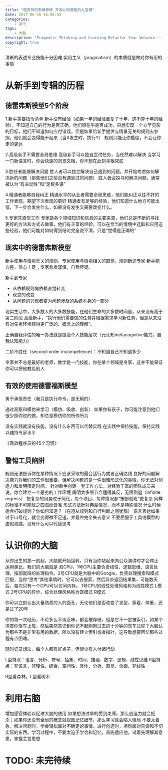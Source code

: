 ```yaml
---
title: "程序员的思维修炼 开发认知潜能的九堂课"
date: 2017-06-16 16:58:55
categories:
	- 读书
tags:
	- 大脑
description: "Pragmatic Thinking and Learning Refactor Your Wetware —— Andy Hunt"
copyright: true
---
```


清晰的表述专业技能十分困难
实用主义（pragmatism）的本质就是做对你有用的事情

# 从新手到专辑的历程
## 德雷弗斯模型5个阶段

1.新手需要指令清单
    新手没有经验（如果一年的经验重复了十年，这不算十年的经验），不知道自己的行为是否正确，他们很在乎是否成功，只想实现一个立竿见影的目标，他们不知道如何应付错误，但是如果给新手提供与情景无关的规则去参照，他们就会变得能干起来（当X发生时，执行Y）
    规则只能让你启程，不会让你走的更远

2.高级新手不需要全局思维
    高级新手可以独自尝试任务，当任然难以解决
    当学习一门新语言时，你会快速的浏览文档，你不想在此刻寻根究底

3.胜任者能够解决问题
    胜人者可以独立解决自己遇到的问题，并开始考虑如何解决新的问题（那些他们之前没有遇到过的问题）
    胜人者会探寻和解决问题，通常被认为“有主动性”和“足智多谋”

4.精通者能够自我纠正
    精通水平的从业者需要全局思维，他们能纠正以往不好的工作表现，期望下次表现的更好
    精通者有足够的经验，他们知道什么地方可能出错，下一步会发生什么，如果没有发生又需要改变什么。

5.专家凭直觉工作
    专家是各个领域知识和信息的主要来源，他们总是不断的寻找更好的方法和方式去做事，他们有丰富的经验，可以在恰当的情境中选取和应用这些经验，他们可能对如何得到结论完全说不清，只是“觉得是正确的”

## 现实中的德雷弗斯模型

新手使用与情境无关的规则，专家使用与情境相关的直觉，规则断送专家
新手能力差，信心十足；专家愈发谨慎，自我怀疑。

新手到专家
+ 从依赖规则向依赖直觉转变
+ 观念的改变
+ 从问题的旁观者变为问题涉及的系统本身的一部分

现实生活中，大多数人的大多数技能，在他们生命的大多数时间里，从来没有高于第二阶段 高级新手，“执行他们需要做的任务并根据需求学习新任务，但是从来没有对任务环境获得更广泛的、概念上的理解”。

正确自我评估的唯一办法就是提高个人技能层次（元认知metacognitive能力，自我认知能力）

二阶不胜任（second-order incompetence）：不知道自己不知道多少

专家并不总是最好的老师，教学是一门技能，你在某个领域是专家，这并不能保证你可以把他教给别人

## 有效的使用德雷福斯模型

勇于承担责任（我只是执行命令，是无用的）

通过观察和模仿来学习（模仿、吸收、创新）
如果你有孩子，你可能注意到他们很少照你说的做，却总是模仿你的所作所为

没有实践就没有技能，没有什么东西可以代替实践
在实践中保持技能，保持实践以维持专家水平

《高效程序员的45个习惯》

## 警惕工具陷阱

规则无法告诉你在某种情况下应该采取的最合适行为或者正确路线
良好的问题解决能力对我们的工作很重要，但解决问题的是一件很难形式化的事情，你无法对创造力和发明限定时间。
针对新手创建一套工作方法，对经验丰富的团队成员来说，你会建立一个恶劣的工作环境
阐明太多细节会适得其反，无限倒退（infinite regress）
把复杂的局势过于简化，每个项目、每种情况都“按部就班”更复杂
同样的标准不可能放之四海而皆准
形式方法针对典型情况，而不是特殊情况
什么时候适合打破规则？你如何知道？（在遵从规则和自行判断之间犹豫）
语言表达如果过于口号化，就会变得微不足道，并最终完全失去意义
不要屈服于工具或模型的虚假权威，没有什么可以代替思考

# 认识你的大脑

从你出生的那一刻起，大脑就开始运转，只有当你站起来向公众演讲时才会停止
运用类比，我们的大脑就是 双CPU，1号CPU主要负责线性、逻辑思维、语言处理，按部就班的处理指令。2号CPU就是大脑中的Google，负责处理搜索和模式匹配，当你“思考”其他事情时，它可以去搜索，然后异步返回结果集，可能数天后。每次只有一个CPU可以访问内存。
1号CPU的线性处理风格称为线性模式 L模式
2号CPU的异步、综合处理风格称为富模式 R模式

你可以立刻认出大量熟悉的人的面孔，无论他们是否改变了发型、穿着、体重，还是过了20年

你的每一次经历，不论多么平淡乏味，都会被存储，但是它不一定被索引，如某个清晨你驱车上班，然后突然意识到你记不起刚刚过去的十分钟的驾车过程？大脑认为那些不是非常有用的数据，所以没有建立索引或者指针，这导致想要回忆那些过程有点困难。

随时记录想法，每个人都有好点子，但很少有人付诸行动

L型特点：语言、分析、符号、抽象、时间、推理、数字、逻辑、线性思维
R型特点：非语言、非理性、综合、空间性、具体、分析、直觉、全面、非线性

R型看森林，L型看树木

# 利用右脑

增加感官体验以促进大脑的使用
如果想法过早的受到束缚，那么创造力就会扼杀；如果你还没有全局的概念就视图记忆细节，那么学习就会陷入僵局
不要太着急，解决问题时，学会轻松面对不确定的事情。进行创造时，坦然面对荒谬和不切实际的东西。学习过程中，不要太迫于学会和记忆，首先适应他。试着先理解其意思，掌握主旨思想

# TODO: 未完待续
